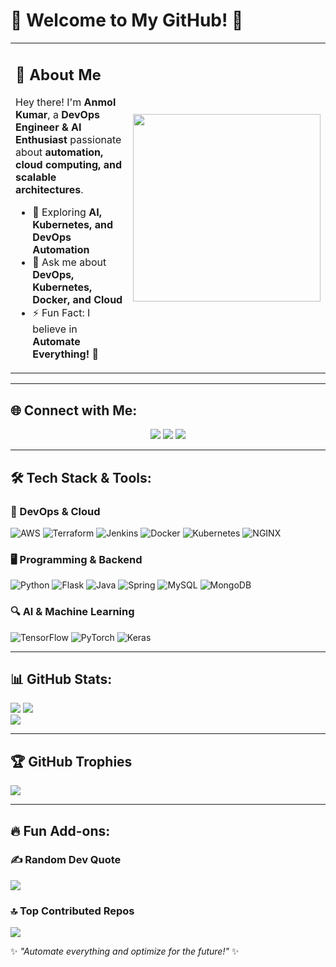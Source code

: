 # 💫 Welcome to My GitHub! 👋

<table border="0">
  <tr>
    <td>
      <h2>🚀 About Me</h2>
      <p>Hey there! I'm <b>Anmol Kumar</b>, a <b>DevOps Engineer & AI Enthusiast</b> passionate about <b>automation, cloud computing, and scalable architectures</b>.</p>
      <ul>
        <li>🌱 Exploring <b>AI, Kubernetes, and DevOps Automation</b></li>
        <li>💬 Ask me about <b>DevOps, Kubernetes, Docker, and Cloud</b></li>
        <li>⚡ Fun Fact: I believe in <b>Automate Everything!</b> 🤖</li>
      </ul>
    </td>
    <td>
      <img src="media/tenor.gif" width="300"/>
    </td>
  </tr>
</table>

---

## 🌐 Connect with Me:

<p align="center">
  <a href="https://www.linkedin.com/in/anmol-kumar-95575b228/"><img src="https://img.shields.io/badge/LinkedIn-%230077B5.svg?style=for-the-badge&logo=linkedin&logoColor=white"/></a>
  <a href="https://github.com/kuanmol"><img src="https://img.shields.io/badge/GitHub-181717?style=for-the-badge&logo=github&logoColor=white"/></a>
  <a href="https://hub.docker.com/u/anmolk992"><img src="https://img.shields.io/badge/DockerHub-2496ED?style=for-the-badge&logo=docker&logoColor=white"/></a>
</p>

---

## 🛠️ Tech Stack & Tools:

### 🚀 DevOps & Cloud
![AWS](https://img.shields.io/badge/AWS-%23FF9900.svg?style=for-the-badge&logo=amazon-aws&logoColor=white)
![Terraform](https://img.shields.io/badge/Terraform-%235835CC.svg?style=for-the-badge&logo=terraform&logoColor=white)
![Jenkins](https://img.shields.io/badge/Jenkins-%232C5263.svg?style=for-the-badge&logo=jenkins&logoColor=white)
![Docker](https://img.shields.io/badge/Docker-%230db7ed.svg?style=for-the-badge&logo=docker&logoColor=white)
![Kubernetes](https://img.shields.io/badge/Kubernetes-%23326ce5.svg?style=for-the-badge&logo=kubernetes&logoColor=white)
![NGINX](https://img.shields.io/badge/Nginx-%23009639.svg?style=for-the-badge&logo=nginx&logoColor=white)

### 🖥️ Programming & Backend
![Python](https://img.shields.io/badge/Python-3776AB?style=for-the-badge&logo=python&logoColor=white)
![Flask](https://img.shields.io/badge/Flask-000000?style=for-the-badge&logo=flask&logoColor=white)
![Java](https://img.shields.io/badge/Java-%23ED8B00.svg?style=for-the-badge&logo=openjdk&logoColor=white)
![Spring](https://img.shields.io/badge/Spring-%236DB33F.svg?style=for-the-badge&logo=spring&logoColor=white)
![MySQL](https://img.shields.io/badge/MySQL-%234479A1.svg?style=for-the-badge&logo=mysql&logoColor=white)
![MongoDB](https://img.shields.io/badge/MongoDB-47A248?style=for-the-badge&logo=mongodb&logoColor=white)

### 🔍 AI & Machine Learning
![TensorFlow](https://img.shields.io/badge/TensorFlow-%23FF6F00.svg?style=for-the-badge&logo=TensorFlow&logoColor=white)
![PyTorch](https://img.shields.io/badge/PyTorch-%23EE4C2C.svg?style=for-the-badge&logo=PyTorch&logoColor=white)
![Keras](https://img.shields.io/badge/Keras-%23D00000.svg?style=for-the-badge&logo=Keras&logoColor=white)

---

## 📊 GitHub Stats:

![](https://github-readme-stats.vercel.app/api?username=kuanmol&theme=radical&hide_border=false&include_all_commits=true&count_private=true)
![](https://github-readme-streak-stats.herokuapp.com/?user=kuanmol&theme=dark&hide_border=false)<br/>
![](https://github-readme-stats.vercel.app/api/top-langs/?username=kuanmol&theme=radical&hide_border=false&include_all_commits=true&count_private=true&layout=compact)

---

## 🏆 GitHub Trophies

![](https://github-profile-trophy.vercel.app/?username=kuanmol&theme=radical&no-frame=false&no-bg=true&margin-w=4)

---

## 🔥 Fun Add-ons:

### ✍️ Random Dev Quote
![](https://quotes-github-readme.vercel.app/api?type=horizontal&theme=radical)

### 🔝 Top Contributed Repos
![](https://github-contributor-stats.vercel.app/api?username=kuanmol&limit=5&theme=radical&combine_all_yearly_contributions=true)

✨ _"Automate everything and optimize for the future!"_ ✨
